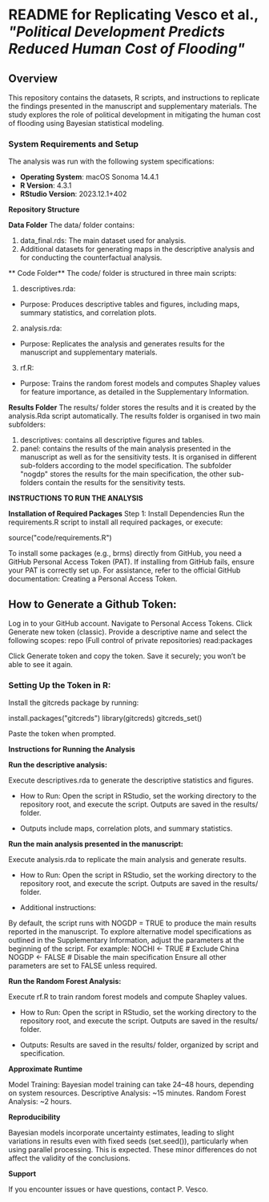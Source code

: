 
# README for Replicating Vesco et al., *"Political Development Predicts Reduced Human Cost of Flooding"*

## Overview

This repository contains the datasets, R scripts, and instructions to replicate the findings presented in the manuscript and supplementary materials. 
The study explores the role of political development in mitigating the human cost of flooding using Bayesian statistical modeling.

### System Requirements and Setup

The analysis was run with the following system specifications: 

- **Operating System**: macOS Sonoma 14.4.1
- **R Version**: 4.3.1
- **RStudio Version**: 2023.12.1+402


**Repository Structure** 


**Data Folder**
The data/ folder contains:

1. data_final.rds: The main dataset used for analysis.
2. Additional datasets for generating maps in the descriptive analysis and for conducting the counterfactual analysis.

** Code Folder** 
The code/ folder is structured in three main scripts:

1. descriptives.rda:

- Purpose: Produces descriptive tables and figures, including maps, summary statistics, and correlation plots.

2. analysis.rda:

- Purpose: Replicates the analysis and generates results for the manuscript and supplementary materials.

3. rf.R:

- Purpose: Trains the random forest models and computes Shapley values for feature importance, as detailed in the Supplementary Information.

**Results Folder** 
The results/ folder stores the results and it is created by the analysis.Rda script automatically. The results folder is organised in two main subfolders:

1. descriptives: contains all descriptive figures and tables. 
2. panel: contains the results of the main analysis presented in the manuscript as well as for the sensitivity tests. It is organised in different sub-folders according to the model specification. The subfolder "nogdp" stores the results for the main specification, the other sub-folders contain the results for the sensitivity tests.


**INSTRUCTIONS TO RUN THE ANALYSIS**

**Installation of Required Packages**
Step 1: Install Dependencies
Run the requirements.R script to install all required packages, or execute:

source("code/requirements.R")


To install some packages (e.g., brms) directly from GitHub, you need a GitHub Personal Access Token (PAT). If installing from GitHub fails, ensure your PAT is correctly set up.
For assistance, refer to the official GitHub documentation: Creating a Personal Access Token.


## How to Generate a Github Token:

Log in to your GitHub account.
Navigate to Personal Access Tokens.
Click Generate new token (classic).
Provide a descriptive name and select the following scopes:
repo (Full control of private repositories)
read:packages

Click Generate token and copy the token. 
Save it securely; you won’t be able to see it again.

### Setting Up the Token in R:
Install the gitcreds package by running:

install.packages("gitcreds")
library(gitcreds)
gitcreds_set()

Paste the token when prompted.


**Instructions for Running the Analysis**

**Run the descriptive analysis:**

Execute descriptives.rda to generate the descriptive statistics and figures.
- How to Run: Open the script in RStudio, set the working directory to the repository root, and execute the script. Outputs are saved in the results/ folder.

- Outputs include maps, correlation plots, and summary statistics.

**Run the main analysis presented in the manuscript:**

Execute analysis.rda to replicate the main analysis and generate results.

- How to Run: Open the script in RStudio, set the working directory to the repository root, and execute the script. Outputs are saved in the results/ folder.

- Additional instructions:

By default, the script runs with NOGDP = TRUE to produce the main results reported in the manuscript. To explore alternative model specifications as outlined in the Supplementary Information, adjust the parameters at the beginning of the script. For example:
NOCHI <- TRUE  # Exclude China
NOGDP <- FALSE  # Disable the main specification
Ensure all other parameters are set to FALSE unless required.


**Run the Random Forest Analysis:**

Execute rf.R to train random forest models and compute Shapley values.

- How to Run: Open the script in RStudio, set the working directory to the repository root, and execute the script. Outputs are saved in the results/ folder.

- Outputs: Results are saved in the results/ folder, organized by script and specification.

**Approximate Runtime**

Model Training: Bayesian model training can take 24–48 hours, depending on system resources.
Descriptive Analysis: ~15 minutes.
Random Forest Analysis: ~2 hours.

**Reproducibility**

Bayesian models incorporate uncertainty estimates, leading to slight variations in results even with fixed seeds (set.seed()), particularly when using parallel processing. This is expected. 
These minor differences do not affect the validity of the conclusions.

**Support**

If you encounter issues or have questions, contact P. Vesco.

